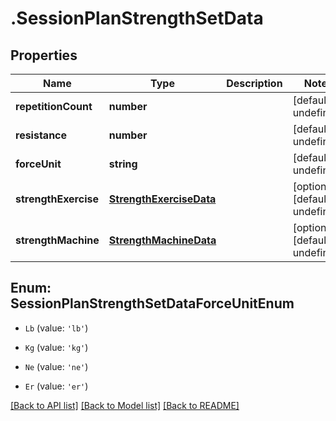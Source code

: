 # .SessionPlanStrengthSetData

## Properties

Name | Type | Description | Notes
------------ | ------------- | ------------- | -------------
**repetitionCount** | **number** |  | [default to undefined]
**resistance** | **number** |  | [default to undefined]
**forceUnit** | **string** |  | [default to undefined]
**strengthExercise** | [**StrengthExerciseData**](StrengthExerciseData.md) |  | [optional] [default to undefined]
**strengthMachine** | [**StrengthMachineData**](StrengthMachineData.md) |  | [optional] [default to undefined]



## Enum: SessionPlanStrengthSetDataForceUnitEnum


* `Lb` (value: `'lb'`)

* `Kg` (value: `'kg'`)

* `Ne` (value: `'ne'`)

* `Er` (value: `'er'`)




[[Back to API list]](../README.md#documentation-for-api-endpoints) [[Back to Model list]](../README.md#documentation-for-models) [[Back to README]](../README.md)
